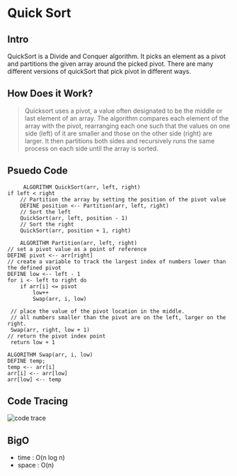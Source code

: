 # Quick Sort

## Intro 

QuickSort is a Divide and Conquer algorithm. It picks an element as a pivot and partitions the given array around the picked pivot. There are many different versions of quickSort that pick pivot in different ways.      


    
## How Does it Work?
> Quicksort uses a pivot, a value often designated to be the middle or last element of an array. The algorithm compares each element of the array with the pivot, rearranging each one such that the values on one side (left) of it are smaller and those on the other side (right) are larger. It then partitions both sides and recursively runs the same process on each side until the array is sorted.

## Psuedo Code 

         ALGORITHM QuickSort(arr, left, right)
    if left < right
        // Partition the array by setting the position of the pivot value
        DEFINE position <-- Partition(arr, left, right)
        // Sort the left
        QuickSort(arr, left, position - 1)
        // Sort the right
        QuickSort(arr, position + 1, right)

        ALGORITHM Partition(arr, left, right)
    // set a pivot value as a point of reference
    DEFINE pivot <-- arr[right]
    // create a variable to track the largest index of numbers lower than the defined pivot
    DEFINE low <-- left - 1
    for i <- left to right do
        if arr[i] <= pivot
            low++
            Swap(arr, i, low)

     // place the value of the pivot location in the middle.
     // all numbers smaller than the pivot are on the left, larger on the right.
     Swap(arr, right, low + 1)
    // return the pivot index point
     return low + 1

    ALGORITHM Swap(arr, i, low)
    DEFINE temp;
    temp <-- arr[i]
    arr[i] <-- arr[low]
    arr[low] <-- temp


## Code Tracing

![code trace](assets/quickSort.png)



## BigO
- time : O(n log n) 
- space : O(n) 